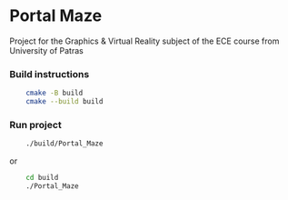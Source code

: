 # Portal Maze

Project for the Graphics & Virtual Reality subject of the ECE course from University of Patras

### Build instructions

```bash
    cmake -B build
    cmake --build build
```

### Run project

```bash
    ./build/Portal_Maze
```

or

```bash
    cd build
    ./Portal_Maze
```
